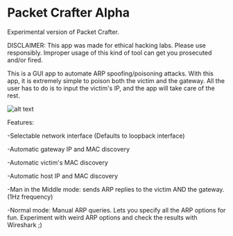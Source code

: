# Packet Crafter Alpha
Experimental version of Packet Crafter.

DISCLAIMER: This app was made for ethical hacking labs.
Please use responsibly. Improper usage of this kind of tool can get you prosecuted and/or fired.

This is a GUI app to automate ARP spoofing/poisoning attacks.
With this app, it is extremely simple to poison both the victim and the gateway.
All the user has to do is to input the victim's IP, and the app will take care of the rest.

![alt text](http://i.imgur.com/WvJLYVe.png)

Features:

-Selectable network interface (Defaults to loopback interface)

-Automatic gateway IP and MAC discovery

-Automatic victim's MAC discovery

-Automatic host IP and MAC discovery

-Man in the Middle mode: sends ARP replies to the victim AND the gateway. (1Hz frequency)

-Normal mode: Manual ARP queries. Lets you specify all the ARP options for fun. Experiment with weird ARP options and check the results with Wireshark ;)


